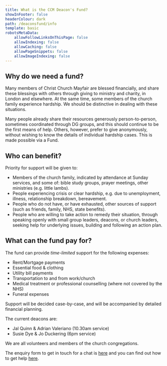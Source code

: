 ```yaml
---
title: What is the CCM Deacon's Fund?
showInFooter: false
headerColour: dark
path: /deaconsfund/info
template: basic
robotsMetaData:
    allowFollowLinksOnThisPage: false
    allowIndexing: false
    allowCaching: false
    allowPageSnippets: false
    allowImageIndexing: false
---
```

## Why do we need a fund?
Many members of Christ Church Mayfair are blessed financially, and share these blessings with others through giving to ministry and charity, in London and elsewhere. At the same time, some members of the church family experience hardship. We should be distinctive in dealing with these situations.

Many people already share their resources generously person-to-person, sometimes coordinated through DG groups, and this should continue to be the first means of help. Others, however, prefer to give anonymously, without wishing to know the details of individual hardship cases. This is made possible via a Fund.

## Who can benefit?
Priority for support will be given to:
* Members of the church family, indicated by attendance at Sunday services, and some of: bible study groups, prayer meetings, other ministries (e.g. little lambs).
* People experiencing crisis or clear hardship, e.g. due to unemployment, illness, relationship breakdown, bereavement.
* People who do not have, or have exhausted, other sources of support (such as friends, family, NHS, state benefits).
* People who are willing to take action to remedy their situation, through speaking openly with small group leaders, deacons, or church leaders, seeking help for underlying issues, building and following an action plan.

## What can the fund pay for?
The fund can provide *time-limited* support for the following expenses:
* Rent/Mortgage payments
* Essential food & clothing
* Utility bill payments
* Transportation to and from work/church
* Medical treatment or professional counselling (where not covered by the NHS)
* Funeral expenses

Support will be decided case-by-case, and will be accompanied by detailed financial planning.

The current deacons are: 
* Jal Quinn & Adrian Valeriano (10.30am service) 
* Susie Dye & Jo Duckering  (6pm service)

We are all volunteers and members of the church congregations. 

The enquiry form to get in touch for a chat is [here](https://docs.google.com/forms/d/1jiLqyULkQUe5OOZzBogzKMnPr0uHgmR_wPoonsEOJ4M/edit) and you can find out how to get help [here](/deaconsfund).
